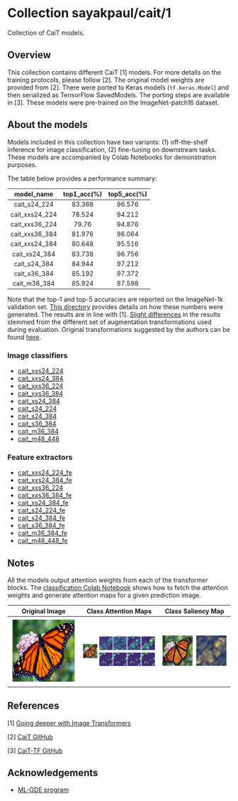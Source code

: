 # Collection sayakpaul/cait/1

Collection of CaiT models.

<!-- dataset: imagenet-ilsvrc-2012-cls -->
<!-- task: image-classification -->

## Overview

This collection contains different CaiT [1] models. For more details on the training protocols,
please follow [2]. The original model weights are provided from [2]. There were ported to Keras models
(`tf.keras.Model`) and then serialized as TensorFlow SavedModels. The porting steps are available in [3].
These models were pre-trained on the ImageNet-patch16 dataset.

## About the models

Models included in this collection have two variants: (1) off-the-shelf inference for image
classification, (2) fine-tuning on downstream tasks. These models are accompanied by
Colab Notebooks for demonstration purposes. 

The table below provides a performance summary:

| model_name     |   top1_acc(%) |   top5_acc(%) |
|:---------------:|:--------------:|:--------------:|
| cait_s24_224   |        83.368 |        96.576 |
| cait_xxs24_224 |        78.524 |        94.212 |
| cait_xxs36_224 |        79.76  |        94.876 |
| cait_xxs36_384 |        81.976 |        96.064 |
| cait_xxs24_384 |        80.648 |        95.516 |
| cait_xs24_384  |        83.738 |        96.756 |
| cait_s24_384   |        84.944 |        97.212 |
| cait_s36_384   |        85.192 |        97.372 |
| cait_m36_384   |        85.924 |        97.598 |


Note that the top-1 and top-5 accuracies are reported on the ImageNet-1k validation set. 
[This directory](https://github.com/sayakpaul/cait-tf/tree/main/i1k_eval) provides details
on how these numbers were generated. The results are in line with [1]. [Slight differences](https://github.com/facebookresearch/deit/blob/main/README_cait.md#model-zoo) in the results stemmed from the different set of augmentation
transformations used during evaluation. Original transformations suggested by the authors can be found [here](https://github.com/facebookresearch/deit/blob/main/README_cait.md).

### Image classifiers

* [cait_xxs24_224](https://tfhub.dev/sayakpaul/cait_xxs24_224/1)
* [cait_xxs24_384](https://tfhub.dev/sayakpaul/cait_xxs24_384/1)
* [cait_xxs36_224](https://tfhub.dev/sayakpaul/cait_xxs36_224/1)
* [cait_xxs36_384](https://tfhub.dev/sayakpaul/cait_xxs36_384/1)
* [cait_xs24_384](https://tfhub.dev/sayakpaul/cait_xs24_384/1)
* [cait_s24_224](https://tfhub.dev/sayakpaul/cait_s24_224/1)
* [cait_s24_384](https://tfhub.dev/sayakpaul/cait_s24_384/1)
* [cait_s36_384](https://tfhub.dev/sayakpaul/cait_s36_384/1)
* [cait_m36_384](https://tfhub.dev/sayakpaul/cait_m36_384/1)
* [cait_m48_448](https://tfhub.dev/sayakpaul/cait_m48_448/1)


### Feature extractors

* [cait_xxs24_224_fe](https://tfhub.dev/sayakpaul/cait_xxs24_224_fe/1)
* [cait_xxs24_384_fe](https://tfhub.dev/sayakpaul/cait_xxs24_384_fe/1)
* [cait_xxs36_224]((https://tfhub.dev/sayakpaul/cait_xxs36_224_fe/1))
* [cait_xxs36_384_fe](https://tfhub.dev/sayakpaul/cait_xxs36_384_fe/1)
* [cait_xs24_384_fe](https://tfhub.dev/sayakpaul/cait_xs24_384_fe/1)
* [cait_s24_224_fe](https://tfhub.dev/sayakpaul/cait_s24_224_fe/1)
* [cait_s24_384_fe](https://tfhub.dev/sayakpaul/cait_s24_384_fe/1)
* [cait_s36_384_fe](https://tfhub.dev/sayakpaul/cait_s36_384_fe/1)
* [cait_m36_384_fe](https://tfhub.dev/sayakpaul/cait_m36_384_fe/1)
* [cait_m48_448_fe](https://tfhub.dev/sayakpaul/cait_m48_448_fe/1)

## Notes

All the models output attention weights from each of the transformer blocks. The [classification Colab Notebook](https://colab.research.google.com/github/sayakpaul/cait-tf/blob/main/notebooks/classification.ipynb) shows how to fetch the attention weights and generate attention maps for a given prediction image. 

| Original Image | Class Attention Maps | Class Saliency Map |
| :--: | :--: | :--: |
| ![cropped image](https://github.com/sayakpaul/cait-tf/raw/main/assets/butterfly_cropped.png) | ![cls attn](https://github.com/sayakpaul/cait-tf/raw/main/assets/cls_attn_heads.png) | ![saliency](https://github.com/sayakpaul/cait-tf/raw/main/assets/cls_saliency.png) |

## References

[1] [Going deeper with Image Transformers](https://arxiv.org/abs/2103.17239)

[2] [CaiT GitHub](https://github.com/facebookresearch/deit)

[3] [CaiT-TF GitHub](https://github.com/sayakpaul/cait-tf)

## Acknowledgements

* [ML-GDE program](https://developers.google.com/programs/experts/)

